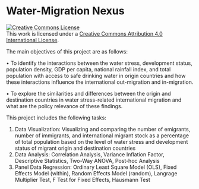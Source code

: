 # Water-Migration Nexus
<a rel="license" href="http://creativecommons.org/licenses/by/4.0/"><img alt="Creative Commons License" style="border-width:0" src="https://i.creativecommons.org/l/by/4.0/88x31.png" /></a><br />This work is licensed under a <a rel="license" href="http://creativecommons.org/licenses/by/4.0/">Creative Commons Attribution 4.0 International License</a>.

The main objectives of this project are as follows:

• To identify the interactions between the water stress, development status, population density, GDP per capita, national rainfall index, and total population with access to safe drinking water in origin countries and how these interactions influence the international out-migration and in-migration.

• To explore the similarities and differences between the origin and destination countries in water stress-related international migration and what are the policy relevance of these findings.

This project includes the following tasks:
1. Data Visualization: Visualizing and comparing the number of emigrants, number of immigrants, and international migrant stock as a percentage of total population based on the level of water stress and development status of migrant origin and destination countries
2. Data Analysis: Correlation Analysis, Variance Inflation Factor, Descriptive Statistics, Two-Way ANOVA, Post-hoc Analysis
3. Panel Data Regression: Ordinary Least Square Model (OLS), Fixed Effects Model (within), Random Effects Model (random), Langrage Multiplier Test, F Test for Fixed Effects, Hausmann Test
